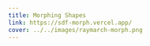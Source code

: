 ```yaml
---
title: Morphing Shapes
link: https://sdf-morph.vercel.app/
cover: ../../images/raymarch-morph.png
---
```


